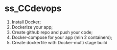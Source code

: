 # ss_CCdevops

1. Install Docker;
2. Dockerize your app;
3. Create github repo and push your code;
4. Docker-compose for your app (min 2 containers);
5. Create dockerfile with Docker-multi stage build
